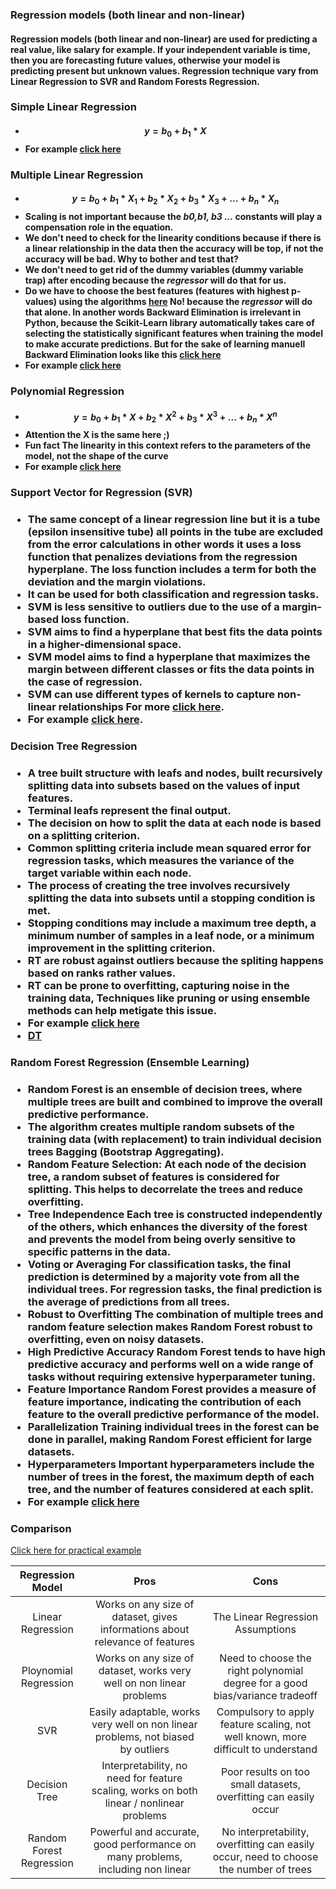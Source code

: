 **<h3> Regression models (both linear and non-linear) </h3>**
<h4> Regression models (both linear and non-linear) are used for predicting a real value, like salary for example. If your independent variable is time, then you are forecasting future values, otherwise your model is predicting present but unknown values. Regression technique vary from Linear Regression to SVR and Random Forests Regression.
</h4>

**<h3> Simple Linear Regression </h3>**
<h4>  

- $$ y = b_{0} + b_{1} * X  $$
- For example [click here](./linear_regression.ipynb)

</h4>

**<h3> Multiple Linear Regression </h3>**
<h4>  

- $$ y = b_{0} + b_{1} * X_{1} + b_{2} * X_{2} + b_{3} * X_{3} + ... + b_{n} * X_{n} $$
- Scaling is not important because the *b0,b1, b3 ...* constants will play a compensation role in the equation.
- We don't need to check for the linearity conditions because if there is a linear relationship in the data then the accuracy will be top, if not the accuracy will be bad. Why to bother and test that?
- We don't need to get rid of the dummy variables (dummy variable trap) after encoding because the *regressor* will do that for us.
- Do we have to choose the best features (features with highest p-values) using the algorithms [here](../data_preprocessing/building_model.md) No! because the *regressor* will do that alone. In another words Backward Elimination is irrelevant in Python, because the Scikit-Learn library automatically takes care of selecting the statistically significant features when training the model to make accurate predictions. But for the sake of learning manuell Backward Elimination looks like this [click here](../statistics/backward_elimination.ipynb)
- For example [click here](./multiple_linear_regression.ipynb)

</h4>

**<h3> Polynomial Regression </h3>**
<h4>

- $$ y = b_{0} + b_{1} * X + b_{2} * X^2 + b_{3} * X^3 + ... + b_{n} * X^n $$
- Attention the X is the same here ;)
- Fun fact The linearity in this context refers to the parameters of the model, not the shape of the curve
- For example [click here](./ploynomial_regression.ipynb)

</h4>

**<h3> Support Vector for Regression (SVR) </h3>**
<h3>

- The same concept of a linear regression line but it is a tube (epsilon insensitive tube) all points in the tube are excluded from the error calculations in other words it uses a loss function that penalizes deviations from the regression hyperplane. The loss function includes a term for both the deviation and the margin violations.
- It can be used for both classification and regression tasks.
- SVM is less sensitive to outliers due to the use of a margin-based loss function.
- SVM aims to find a hyperplane that best fits the data points in a higher-dimensional space.
- SVM model aims to find a hyperplane that maximizes the margin between different classes or fits the data points in the case of regression. 
- SVM can use different types of kernels to capture non-linear relationships For more [click here](./svm.md).
- For example [click here](./svm_regression.ipynb).

</h3>

**<h3> Decision Tree Regression </h3>**
<h3>

- A tree built structure with leafs and nodes, built recursively splitting data into subsets based on the values of input features.
- Terminal leafs represent the final output.
- The decision on how to split the data at each node is based on a splitting criterion.
- Common splitting criteria include mean squared error for regression tasks, which measures the variance of the target variable within each node.
- The process of creating the tree involves recursively splitting the data into subsets until a stopping condition is met.
- Stopping conditions may include a maximum tree depth, a minimum number of samples in a leaf node, or a minimum improvement in the splitting criterion.
- RT are robust against outliers because the spliting happens based on ranks rather values.
- RT can be prone to overfitting, capturing noise in the training data, Techniques like pruning or using ensemble methods can help metigate this issue.
- For example [click here](./regression_decision_tree.ipynb)
- [DT](../../res/DT.pdf)

</h3>

**<h3> Random Forest Regression (Ensemble Learning) </h3>**
<h3>

- Random Forest is an ensemble of decision trees, where multiple trees are built and combined to improve the overall predictive performance.
- The algorithm creates multiple random subsets of the training data (with replacement) to train individual decision trees Bagging (Bootstrap Aggregating).
- Random Feature Selection: At each node of the decision tree, a random subset of features is considered for splitting. This helps to decorrelate the trees and reduce overfitting.
- Tree Independence Each tree is constructed independently of the others, which enhances the diversity of the forest and prevents the model from being overly sensitive to specific patterns in the data.
- Voting or Averaging For classification tasks, the final prediction is determined by a majority vote from all the individual trees. For regression tasks, the final prediction is the average of predictions from all trees.
- Robust to Overfitting The combination of multiple trees and random feature selection makes Random Forest robust to overfitting, even on noisy datasets.
- High Predictive Accuracy Random Forest tends to have high predictive accuracy and performs well on a wide range of tasks without requiring extensive hyperparameter tuning.
- Feature Importance Random Forest provides a measure of feature importance, indicating the contribution of each feature to the overall predictive performance of the model.
- Parallelization Training individual trees in the forest can be done in parallel, making Random Forest efficient for large datasets.
- Hyperparameters Important hyperparameters include the number of trees in the forest, the maximum depth of each tree, and the number of features considered at each split.
- For example [click here](./random_forest.ipynb)

</h3>

**<h3> Comparison </h3>**

[Click here for practical example](./model_selection.ipynb)

| Regression Model | Pros | Cons |
| :---------------: | :---------------: | :---------------: |
| Linear Regression    | Works on any size of dataset, gives informations about relevance of features | The Linear Regression Assumptions |
| Ploynomial Regression    | Works on any size of dataset, works very well on non linear problems | Need to choose the right polynomial degree for a good bias/variance tradeoff |
| SVR    | Easily adaptable, works very well on non linear problems, not biased by outliers | Compulsory to apply feature scaling, not well known, more difficult to understand  |
| Decision Tree    | Interpretability, no need for feature scaling, works on both linear / nonlinear problems | Poor results on too small datasets, overfitting can easily occur |
| Random Forest Regression    | Powerful and accurate, good performance on many problems, including non linear   | No interpretability, overfitting can easily occur, need to choose the number of trees |